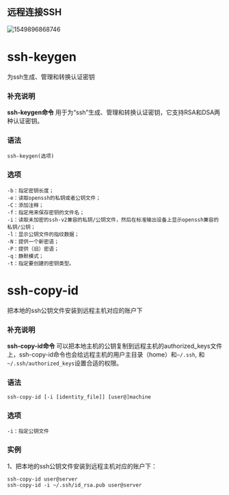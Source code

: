 ## 远程连接SSH

![1549896868746](/home/deep/.config/Typora/typora-user-images/1549896868746.png)



# ssh-keygen

为ssh生成、管理和转换认证密钥

### 补充说明

**ssh-keygen命令** 用于为“ssh”生成、管理和转换认证密钥，它支持RSA和DSA两种认证密钥。

### 语法

```
ssh-keygen(选项)
```

### 选项

```
-b：指定密钥长度；
-e：读取openssh的私钥或者公钥文件；
-C：添加注释；
-f：指定用来保存密钥的文件名；
-i：读取未加密的ssh-v2兼容的私钥/公钥文件，然后在标准输出设备上显示openssh兼容的私钥/公钥；
-l：显示公钥文件的指纹数据；
-N：提供一个新密语；
-P：提供（旧）密语；
-q：静默模式；
-t：指定要创建的密钥类型。
```







# ssh-copy-id

把本地的ssh公钥文件安装到远程主机对应的账户下

### 补充说明

**ssh-copy-id命令** 可以把本地主机的公钥复制到远程主机的authorized_keys文件上，ssh-copy-id命令也会给远程主机的用户主目录（home）和`~/.ssh`, 和`~/.ssh/authorized_keys`设置合适的权限。

### 语法

```
ssh-copy-id [-i [identity_file]] [user@]machine
```

### 选项

```
-i：指定公钥文件
```

### 实例

1、把本地的ssh公钥文件安装到远程主机对应的账户下：

```shell
ssh-copy-id user@server
ssh-copy-id -i ~/.ssh/id_rsa.pub user@server
```